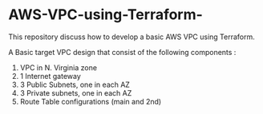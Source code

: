 # AWS-VPC-using-Terraform-
This repository discuss how to develop a basic AWS VPC using Terraform. 

A Basic target VPC design that consist of the following components : 

1. VPC in N. Virginia zone
2. 1 Internet gateway
3. 3 Public Subnets, one in each AZ
4. 3 Private subnets, one in each AZ
5. Route Table configurations (main and 2nd)

